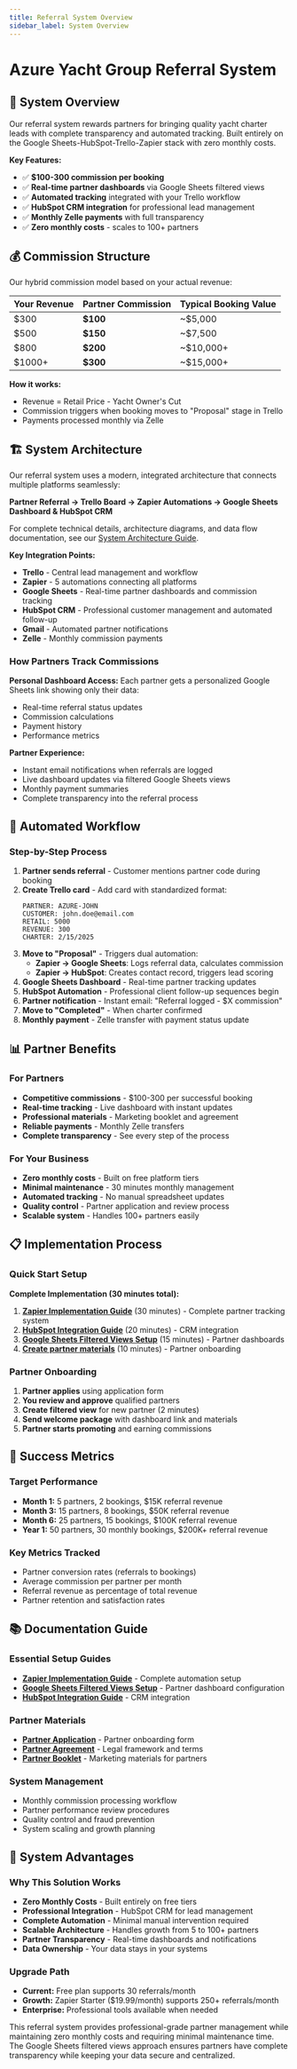 ```yaml
---
title: Referral System Overview
sidebar_label: System Overview
---
```


# Azure Yacht Group Referral System

## 🎯 System Overview

Our referral system rewards partners for bringing quality yacht charter leads with complete transparency and automated tracking. Built entirely on the Google Sheets-HubSpot-Trello-Zapier stack with zero monthly costs.

**Key Features:**
- ✅ **$100-300 commission per booking**
- ✅ **Real-time partner dashboards** via Google Sheets filtered views
- ✅ **Automated tracking** integrated with your Trello workflow
- ✅ **HubSpot CRM integration** for professional lead management
- ✅ **Monthly Zelle payments** with full transparency
- ✅ **Zero monthly costs** - scales to 100+ partners

## 💰 Commission Structure

Our hybrid commission model based on your actual revenue:

| Your Revenue | Partner Commission | Typical Booking Value |
|-------------|-------------------|----------------------|
| $300 | **$100** | ~$5,000 |
| $500 | **$150** | ~$7,500 |
| $800 | **$200** | ~$10,000+ |
| $1000+ | **$300** | ~$15,000+ |

**How it works:**
- Revenue = Retail Price - Yacht Owner's Cut
- Commission triggers when booking moves to "Proposal" stage in Trello
- Payments processed monthly via Zelle

## 🏗️ System Architecture

Our referral system uses a modern, integrated architecture that connects multiple platforms seamlessly:

**Partner Referral → Trello Board → Zapier Automations → Google Sheets Dashboard & HubSpot CRM**

For complete technical details, architecture diagrams, and data flow documentation, see our [System Architecture Guide](/docs/integration/system-architecture).

**Key Integration Points:**
- **Trello** - Central lead management and workflow
- **Zapier** - 5 automations connecting all platforms  
- **Google Sheets** - Real-time partner dashboards and commission tracking
- **HubSpot CRM** - Professional customer management and automated follow-up
- **Gmail** - Automated partner notifications
- **Zelle** - Monthly commission payments

### How Partners Track Commissions

**Personal Dashboard Access:**
Each partner gets a personalized Google Sheets link showing only their data:
- Real-time referral status updates
- Commission calculations
- Payment history
- Performance metrics

**Partner Experience:**
- Instant email notifications when referrals are logged
- Live dashboard updates via filtered Google Sheets views
- Monthly payment summaries
- Complete transparency into the referral process

## 🔄 Automated Workflow

### Step-by-Step Process

1. **Partner sends referral** - Customer mentions partner code during booking
2. **Create Trello card** - Add card with standardized format:
   ```
   PARTNER: AZURE-JOHN
   CUSTOMER: john.doe@email.com
   RETAIL: 5000
   REVENUE: 300
   CHARTER: 2/15/2025
   ```
3. **Move to "Proposal"** - Triggers dual automation:
   - **Zapier → Google Sheets**: Logs referral data, calculates commission
   - **Zapier → HubSpot**: Creates contact record, triggers lead scoring
4. **Google Sheets Dashboard** - Real-time partner tracking updates
5. **HubSpot Automation** - Professional client follow-up sequences begin
6. **Partner notification** - Instant email: "Referral logged - $X commission"
7. **Move to "Completed"** - When charter confirmed
8. **Monthly payment** - Zelle transfer with payment status update

## 📊 Partner Benefits

### For Partners
- **Competitive commissions** - $100-300 per successful booking
- **Real-time tracking** - Live dashboard with instant updates
- **Professional materials** - Marketing booklet and agreement
- **Reliable payments** - Monthly Zelle transfers
- **Complete transparency** - See every step of the process

### For Your Business
- **Zero monthly costs** - Built on free platform tiers
- **Minimal maintenance** - 30 minutes monthly management
- **Automated tracking** - No manual spreadsheet updates
- **Quality control** - Partner application and review process
- **Scalable system** - Handles 100+ partners easily

## 📋 Implementation Process

### Quick Start Setup

**Complete Implementation (30 minutes total):**
1. **[Zapier Implementation Guide](/docs/integration/zapier-implementation-guide)** (30 minutes) - Complete partner tracking system
2. **[HubSpot Integration Guide](/docs/integration/hubspot-referral-integration)** (20 minutes) - CRM integration
3. **[Google Sheets Filtered Views Setup](/docs/integration/google-sheets-filtered-views-setup)** (15 minutes) - Partner dashboards
4. **[Create partner materials](/docs/integration/partner-application)** (10 minutes) - Partner onboarding

### Partner Onboarding
1. **Partner applies** using application form
2. **You review and approve** qualified partners
3. **Create filtered view** for new partner (2 minutes)
4. **Send welcome package** with dashboard link and materials
5. **Partner starts promoting** and earning commissions

## 🎯 Success Metrics

### Target Performance
- **Month 1:** 5 partners, 2 bookings, $15K referral revenue
- **Month 3:** 15 partners, 8 bookings, $50K referral revenue
- **Month 6:** 25 partners, 15 bookings, $100K referral revenue
- **Year 1:** 50 partners, 30 monthly bookings, $200K+ referral revenue

### Key Metrics Tracked
- Partner conversion rates (referrals to bookings)
- Average commission per partner per month
- Referral revenue as percentage of total revenue
- Partner retention and satisfaction rates

## 📚 Documentation Guide

### Essential Setup Guides
- **[Zapier Implementation Guide](/docs/integration/zapier-implementation-guide)** - Complete automation setup
- **[Google Sheets Filtered Views Setup](/docs/integration/google-sheets-filtered-views-setup)** - Partner dashboard configuration
- **[HubSpot Integration Guide](/docs/integration/hubspot-referral-integration)** - CRM integration

### Partner Materials
- **[Partner Application](/docs/integration/partner-application)** - Partner onboarding form
- **[Partner Agreement](/docs/integration/partner-agreement)** - Legal framework and terms
- **[Partner Booklet](/docs/integration/partner-booklet)** - Marketing materials for partners

### System Management
- Monthly commission processing workflow
- Partner performance review procedures
- Quality control and fraud prevention
- System scaling and growth planning

## 🔧 System Advantages

### Why This Solution Works
- **Zero Monthly Costs** - Built entirely on free tiers
- **Professional Integration** - HubSpot CRM for lead management
- **Complete Automation** - Minimal manual intervention required
- **Scalable Architecture** - Handles growth from 5 to 100+ partners
- **Partner Transparency** - Real-time dashboards and notifications
- **Data Ownership** - Your data stays in your systems

### Upgrade Path
- **Current:** Free plan supports 30 referrals/month
- **Growth:** Zapier Starter ($19.99/month) supports 250+ referrals/month
- **Enterprise:** Professional tools available when needed

This referral system provides professional-grade partner management while maintaining zero monthly costs and requiring minimal maintenance time. The Google Sheets filtered views approach ensures partners have complete transparency while keeping your data secure and centralized. 